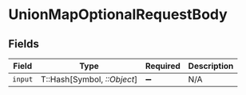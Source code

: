 # UnionMapOptionalRequestBody


## Fields

| Field                       | Type                        | Required                    | Description                 |
| --------------------------- | --------------------------- | --------------------------- | --------------------------- |
| `input`                     | T::Hash[Symbol, *::Object*] | :heavy_minus_sign:          | N/A                         |